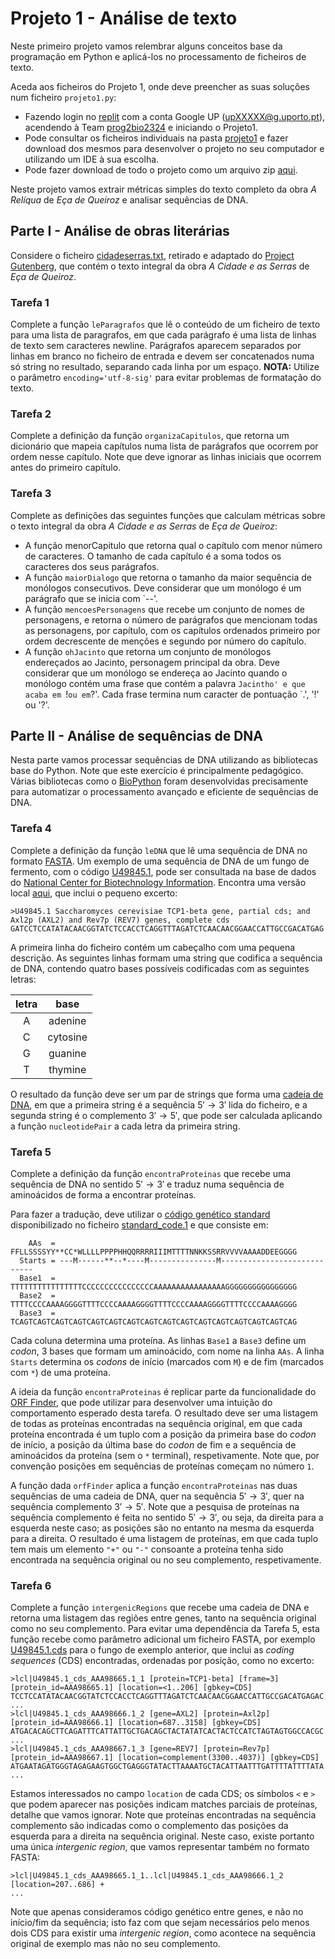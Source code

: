 # Projeto 1 - Análise de texto

Neste primeiro projeto vamos relembrar alguns conceitos base da programação em Python e aplicá-los no processamento de ficheiros de texto.

Aceda aos ficheiros do Projeto 1, onde deve preencher as suas soluções num ficheiro `projeto1.py`:

- Fazendo login no [replit](https://replit.com/) com a conta Google UP (upXXXXX@g.uporto.pt), acendendo à Team [prog2bio2324](https://replit.com/team/prog2bio2324) e iniciando o Projeto1.
- Pode consultar os ficheiros individuais na pasta [projeto1](../scripts/projeto1) e fazer download dos mesmos para desenvolver o projeto no seu computador e utilizando um IDE à sua escolha.
- Pode fazer download de todo o projeto como um arquivo zip [aqui](https://download-directory.github.io/?url=https%3A%2F%2Fgithub.com%2Fhpacheco%2Fprogii%2Ftree%2Fmaster%2Fscripts%2Fprojeto1).

Neste projeto vamos extrair métricas simples do texto completo da obra *A Relíqua* de *Eça de Queiroz* e analisar sequências de DNA.

## Parte I - Análise de obras literárias

Considere o ficheiro [cidadeserras.txt](../scripts/projeto1/dados/cidadeserras.txt), retirado e adaptado do [Project Gutenberg](https://www.gutenberg.org/), que contém o texto integral da obra *A Cidade e as Serras* de *Eça de Queiroz*.

### Tarefa 1

Complete a função `leParagrafos` que lê o conteúdo de um ficheiro de texto para uma lista de paragrafos, em que cada parágrafo é uma lista de linhas de texto sem caracteres newline. Parágrafos aparecem separados por linhas em branco no ficheiro de entrada e devem ser concatenados numa só string no resultado, separando cada linha por um espaço. **NOTA:** Utilize o parâmetro `encoding='utf-8-sig'` para evitar problemas de formatação do texto. 

### Tarefa 2

Complete a definição da função `organizaCapitulos`, que retorna um dicionário que mapeia capítulos numa lista de parágrafos que ocorrem por ordem nesse capítulo. Note que deve ignorar as linhas iniciais que ocorrem antes do primeiro capítulo.

### Tarefa 3

Complete as definições das seguintes funções que calculam métricas sobre o texto integral da obra *A Cidade e as Serras* de *Eça de Queiroz*:

- A função menorCapitulo que retorna qual o capítulo com menor número de caracteres. O tamanho de cada capítulo é a soma todos os caracteres dos seus parágrafos.
- A função `maiorDialogo` que retorna o tamanho da maior sequência de monólogos consecutivos. Deve considerar que um monólogo é um parágrafo que se inicia com `--'.
- A função `mencoesPersonagens` que recebe um conjunto de nomes de personagens, e retorna o número de parágrafos que mencionam todas as personagens, por capítulo, com os capítulos ordenados primeiro por ordem decrescente de menções e segundo por número do capítulo.
- A função `ohJacinto` que retorna um conjunto de monólogos endereçados ao Jacinto, personagem principal da obra. Deve considerar que um monólogo se endereça ao Jacinto quando o monólogo contém uma frase que contém a palavra `Jacintho' e que acaba em `!` ou em `?'. Cada frase termina num caracter de pontuação `.', '!' ou '?'.

## Parte II - Análise de sequências de DNA

Nesta parte vamos processar sequências de DNA utilizando as bibliotecas base do Python.
Note que este exercício é principalmente pedagógico. Várias bibliotecas como o [BioPython](https://biopython.org/) foram desenvolvidas precisamente para automatizar o processamento avançado e eficiente de sequências de DNA.

### Tarefa 4

Complete a definição da função `leDNA` que lê uma sequência de DNA no formato [FASTA](https://blast.ncbi.nlm.nih.gov/Blast.cgi?CMD=Web&PAGE_TYPE=BlastDocs&DOC_TYPE=BlastHelp).
Um exemplo de uma sequência de DNA de um fungo de fermento, com o código [U49845.1](https://www.ncbi.nlm.nih.gov/nuccore/U49845.1?report=fasta&log$=seqview), pode ser consultada na base de dados do [National Center for Biotechnology Information](https://www.ncbi.nlm.nih.gov/). Encontra uma versão local [aqui](../scripts/projeto1/dados/U49845.1.fasta), que inclui o pequeno excerto:

```
>U49845.1 Saccharomyces cerevisiae TCP1-beta gene, partial cds; and Axl2p (AXL2) and Rev7p (REV7) genes, complete cds
GATCCTCCATATACAACGGTATCTCCACCTCAGGTTTAGATCTCAACAACGGAACCATTGCCGACATGAG
```

A primeira linha do ficheiro contém um cabeçalho com uma pequena descrição.
As seguintes linhas formam uma string que codifica a sequência de DNA, contendo quatro bases possíveis codificadas com as seguintes letras:

| letra |   base   | 
|:-----:|:--------:|
| A     | adenine  |
| C     | cytosine |
| G     | guanine  |
| T     | thymine  |

O resultado da função deve ser um par de strings que forma uma [cadeia de DNA](https://www.genome.gov/genetics-glossary/Base-Pair), em que a primeira string é a sequência $5' \rightarrow 3'$ lida do ficheiro, e a segunda string é o complemento $3' \rightarrow 5'$, que pode ser calculada aplicando a função `nucleotidePair` a cada letra da primeira string.

### Tarefa 5

Complete a definição da função `encontraProteinas` que recebe uma sequência de DNA no sentido $5' \rightarrow 3'$ e traduz numa sequência de aminoácidos de forma a encontrar proteínas. 

Para fazer a tradução, deve utilizar o [código genético standard](https://www.ncbi.nlm.nih.gov/Taxonomy/taxonomyhome.html/index.cgi?chapter=tgencodes#SG1) disponibilizado no ficheiro [standard_code.1]() e que consiste em:

```
    AAs  = FFLLSSSSYY**CC*WLLLLPPPPHHQQRRRRIIIMTTTTNNKKSSRRVVVVAAAADDEEGGGG
  Starts = ---M------**--*----M---------------M----------------------------
  Base1  = TTTTTTTTTTTTTTTTCCCCCCCCCCCCCCCCAAAAAAAAAAAAAAAAGGGGGGGGGGGGGGGG
  Base2  = TTTTCCCCAAAAGGGGTTTTCCCCAAAAGGGGTTTTCCCCAAAAGGGGTTTTCCCCAAAAGGGG
  Base3  = TCAGTCAGTCAGTCAGTCAGTCAGTCAGTCAGTCAGTCAGTCAGTCAGTCAGTCAGTCAGTCAG
```

Cada coluna determina uma proteína. As linhas `Base1` a `Base3` define um *codon*, 3 bases que formam um aminoácido, com nome na linha `AAs`. A linha `Starts` determina os *codons* de início (marcados com `M`) e de fim (marcados com `*`) de uma proteína.

A ideia da função `encontraProteinas` é replicar parte da funcionalidade do [ORF Finder](https://www.ncbi.nlm.nih.gov/orffinder/), que pode utilizar para desenvolver uma intuição do comportamento esperado desta tarefa.
O resultado deve ser uma listagem de todas as proteínas encontradas na sequência original, em que cada proteína encontrada é um tuplo com a posição da primeira base do *codon* de início, a posição da última base do *codon* de fim e a sequência de aminoácidos da proteína (sem o `*` terminal), respetivamente. Note que, por convenção posições em sequências de proteínas começam no número `1`.

A função dada `orfFinder` aplica a função `encontraProteinas` nas duas sequências de uma cadeia de DNA, quer na sequência $5' \rightarrow 3'$, quer na sequência complemento $3' \rightarrow 5'$. Note que a pesquisa de proteínas na sequência complemento é feita no sentido $5' \rightarrow 3'$, ou seja, da direita para a esquerda neste caso; as posições são no entanto na mesma da esquerda para a direita. O resultado é uma listagem de proteínas, em que cada tuplo tem mais um elemento `"+"` ou `"-"` consoante a proteína tenha sido encontrada na sequência original ou no seu complemento, respetivamente.

### Tarefa 6

Complete a função `intergenicRegions` que recebe uma cadeia de DNA e retorna uma listagem das regiões entre genes, tanto na sequência original como no seu complemento.
Para evitar uma dependência da Tarefa 5, esta função recebe como parâmetro adicional um ficheiro FASTA, por exemplo [U49845.1.cds](../scripts/projeto1/dados/U49845.1.cds.fasta) para o fungo de exemplo anterior, que inclui as *coding sequences* (CDS) encontradas, ordenadas por posição, como no excerto:

```
>lcl|U49845.1_cds_AAA98665.1_1 [protein=TCP1-beta] [frame=3] [protein_id=AAA98665.1] [location=<1..206] [gbkey=CDS]
TCCTCCATATACAACGGTATCTCCACCTCAGGTTTAGATCTCAACAACGGAACCATTGCCGACATGAGAC
...
>lcl|U49845.1_cds_AAA98666.1_2 [gene=AXL2] [protein=Axl2p] [protein_id=AAA98666.1] [location=687..3158] [gbkey=CDS]
ATGACACAGCTTCAGATTTCATTATTGCTGACAGCTACTATATCACTACTCCATCTAGTAGTGGCCACGC
...
>lcl|U49845.1_cds_AAA98667.1_3 [gene=REV7] [protein=Rev7p] [protein_id=AAA98667.1] [location=complement(3300..4037)] [gbkey=CDS]
ATGAATAGATGGGTAGAGAAGTGGCTGAGGGTATACTTAAAATGCTACATTAATTTGATTTTATTTTATA
...
```

Estamos interessados no campo `location` de cada CDS; os símbolos `<` e `>` que podem aparecer nas posições indicam matches parciais de proteínas, detalhe que vamos ignorar. Note que proteínas encontradas na sequência complemento são indicadas como o complemento das posições da esquerda para a direita na sequência original. Neste caso, existe portanto uma única *intergenic region*, que vamos representar também no formato FASTA:

```
>lcl|U49845.1_cds_AAA98665.1_1..lcl|U49845.1_cds_AAA98666.1_2 [location=207..686] +
...
```

Note que apenas consideramos código genético entre genes, e não no início/fim da sequência; isto faz com que sejam necessários pelo menos dois CDS para existir uma *intergenic region*, como acontece na sequência original de exemplo mas não no seu complemento.

